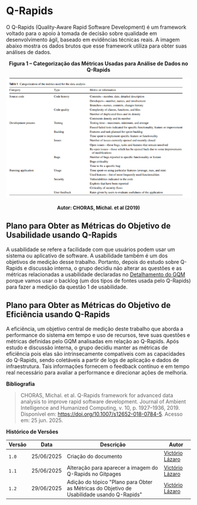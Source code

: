 # Q-Rapids

O Q-Rapids (Quality-Aware Rapid Software Development) é um framework voltado para o apoio à tomada de decisão sobre qualidade em desenvolvimento ágil, baseado em evidências técnicas reais. A imagem abaixo mostra os dados brutos que esse framework utiliza para obter suas análises de dados.

<center>

<a id="fig2">**Figura 1 – Categorização das Métricas Usadas para Análise de Dados no Q-Rapids**</a>

<img src="https://raw.githubusercontent.com/FCTE-Qualidade-de-Software-1/2025-1-T02-RADIA-PERLMAN/refs/heads/main/gitpages/docs/assets/tabela_metricas_qrapids.png">

<font size="2"><p style="text-align: center"><b>Autor: CHORAS, Michal. et al (2019)</b></p></font>

</center>

## Plano para Obter as Métricas do Objetivo de Usabilidade usando Q-Rapids

A usabilidade se refere a facilidade com que usuários podem usar um sistema ou aplicativo de software. A usabilidade também é um dos objetivos de medição desse trabalho. Portanto, depois do estudo sobre Q-Rapids e discussão interna, o grupo decidiu não alterar as questões e as métricas relacionadas a usabilidade declaradas no [Detalhamento do GQM](../03-gqm/abstraction.md#abstraction-sheet-do-objetivo-de-medição-1) porque vamos usar o backlog (um dos tipos de fontes usada pelo Q-Rapids) para fazer a medição da questão 1 de usabilidade.

## Plano para Obter as Métricas do Objetivo de Eficiência usando Q-Rapids

A eficiência, um objetivo central de medição deste trabalho que aborda a performance do sistema em tempo e uso de recursos, teve suas questões e métricas definidas pelo GQM analisadas em relação ao Q-Rapids. Após estudo e discussão interna, o grupo decidiu manter as métricas de eficiência pois elas são intrinsecamente compatíveis com as capacidades do Q-Rapids, sendo coletáveis a partir de logs de aplicação e dados de infraestrutura. Tais informações fornecem o feedback contínuo e em tempo real necessário para avaliar a performance e direcionar ações de melhoria.

**Bibliografia**

> CHORAS, Michal. et al. Q-Rapids framework for advanced data analysis to improve rapid software development. Journal of Ambient Intelligence and Humanized Computing, v. 10, p. 1927–1936, 2019. Disponível em: https://doi.org/10.1007/s12652-018-0784-5. Acesso em: 25 jun. 2025. 
>

**Histórico de Versões**

| **Versão** | **Data**     | **Descrição**                     | **Autor**                                     |
|------------|--------------|-----------------------------------|-----------------------------------------------|
| `1.0`      | 25/06/2025   | Criação do documento  | [Victório Lázaro](https://github.com/Victor-oss) |
| `1.1`      | 25/06/2025   | Alteração para aparecer a imagem do Q-Rapids no Gitpages | [Victório Lázaro](https://github.com/Victor-oss) |
| `1.2`      | 29/06/2025   | Adição do tópico "Plano para Obter as Métricas do Objetivo de Usabilidade usando Q-Rapids" | [Victório Lázaro](https://github.com/Victor-oss) |